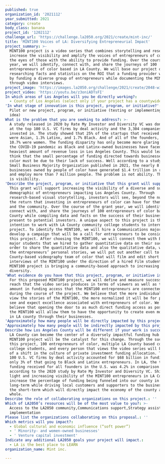 ```yaml
---
published: true
organization_id: '2021112'
year_submitted: 2021
category: create
body_class: banana
project_id: '1202112'
challenge_url: 'https://challenge.la2050.org/2021/create/mint-inc/'
title: 'MINT100 Voices of LA: Diversifying Entrepreneurial Impact'
project_summary: >-
  MINT100 project is a video series that combines storytelling and research to
  increase the visibility and amplify the voices of entrepreneurs of color in
  the eyes of those with the ability to provide funding. Over the course of one
  year, we will identify, connect with, and share the journeys of 100
  entrepreneurs of color based in LA County. We will base our project on
  researching facts and statistics on the ROI that a funding provider would gain
  by funding a diverse group of entrepreneurs while documenting the MINT100
  through video interviews.
project_image: 'https://images.la2050.org/challenge/2021/create/2048-wide/mint-inc.jpg'
project_video: 'https://youtu.be/z3oniADTsFI'
In which areas of Los Angeles will you be directly working?:
  - County of Los Angeles (select only if your project has a countywide benefit)
'In what stage of innovation is this project, program, or initiative?': >-
  Pilot or new project, program, or initiative (testing or implementing a new
  idea)
What is the problem that you are seeking to address?: >-
  A study released in 2020 by Rate My Investor and Diversity VC was done looking
  at the top 100 U.S. VC firms by deal activity and the 3,304 companies they
  invested in. The study showed that 25% of the startups that received funding
  were Asian, 1.3% Latinx, and 1.7% Black. And of all of the founders, only
  10.7% were women. The funding disparity has only become more glaring during
  the COVID-19 pandemic as Black and Latinx-owned businesses have faced the
  heaviest amount of revenue loss in Los Angeles County. This would lead some to
  think that the small percentage of funding directed towards businesses of
  color must be due to their lack of success. Well according to a study by the
  Small Business Majority Organization published in 2021, the nearly 8 million
  businesses owned by people of color have generated $1.4 trillion in revenue
  and employ more than 7 million people. The problem is not ability. The problem
  is visibility.
'Describe the project, program, or initiative that this grant will support to address the problem identified.': >-
  This grant will support increasing the visibility of a diverse and successful
  demographic of entrepreneurs impacting Los Angeles County. Through
  research-based visual storytelling, investors will see, beyond the numbers,
  the return that investing in entrepreneurs of color can have for themselves
  and the community. Over the course of the grant year, we will identify,
  connect with, and share the journeys of 100 entrepreneurs of color based in LA
  County while compiling data and facts on the success of their businesses to
  present to potential investors. A unique aspect to this project is the
  intention to work with LA County community college students to intern on this
  project. To identify the MINT100, we will hire a Communications major to
  develop a campaign that will be a call for entrepreneurs to be considered for
  this project. After choosing the MINT100, we will connect them with Business
  major students that we hired to gather quantitative data on their success. In
  order to share the quantitative data and also the qualitative data, which is
  the entrepreneurs’ personal stories, we will put out another call to find a LA
  County-based videography team of color that will film and edit short
  interviews of the MINT100 under the direction of a hired Film student. The
  MINT100 project is bringing a community-based approach to increasing funding
  diversity.
'What evidence do you have that this project, program, or initiative is or will be successful, and how will you define and measure success?': >-
  For this proposed MINT100 project, we will define and measure success by the
  reach that the video series produces in terms of viewers as well as the dollar
  amount in funding access that the MINT100 entrepreneurs are connected to
  during the course of the project. We believe that the more individuals that
  view the stories of the MINT100, the more normalized it will be for people to
  see and expect excellence associated with entrepreneurs of color. We also
  believe that opening the door to as much direct funding access as possible to
  the MINT100 will allow them to have the opportunity to create even more impact
  in LA county through their businesses.
'Approximately how many people will be directly impacted by this project, program, or initiative?': '112'
'Approximately how many people will be indirectly impacted by this project, program, or initiative?': '6000000'
Describe how Los Angeles County will be different if your work is successful.: >-
  LA County can become the center of a diversely impactful funding hub and the
  MINT100 project will be the catalyst for this change. Through the success of
  this project, 100 entrepreneurs of color, multiple LA County based community
  college students, and every person that views the video series will be a part
  of a shift in the culture of private investment funding allocation. The top
  100 U.S. VC firms by deal activity accounted for $68 billion in funding with
  only 3% of that going to Black and Latinx entrepreneurs. In LA, the total
  funding received for all founders in the U.S. was 4.2% in comparison to 35.3%
  according to the 2020 study by Rate My Investor and Diversity VC. Shining a
  light and increasing visibility of the MINT100 entrepreneurs in LA County will
  increase the percentage of funding being funneled into our county in the
  long-term while driving local customers and supporters to the businesses in
  the short-term which will directly impact the economy of the county as a
  whole.
Describe the role of collaborating organizations on this project.: ''
Which of LA2050’s resources will be of the most value to you?: >-
  Access to the LA2050 community,Communications support,Strategy assistance and
  implementation
Please list the organizations collaborating on this proposal.: ''
Which metrics will you impact?:
  - Global cultural and economic influence (“soft power”)
  - ' Minority- and women-owned businesses'
  - ' Venture capital investment'
Indicate any additional LA2050 goals your project will impact.:
  - LA is the best place to LEARN
organization_name: Mint inc.

---
```

